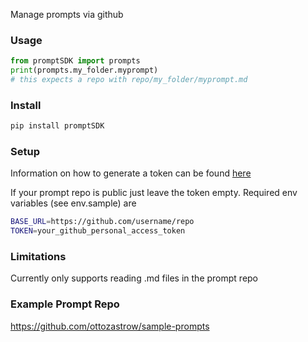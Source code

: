 Manage prompts via github

### Usage
```python
from promptSDK import prompts
print(prompts.my_folder.myprompt)
# this expects a repo with repo/my_folder/myprompt.md

```

### Install
```bash
pip install promptSDK
```

### Setup
Information on how to generate a token can be found [here](https://docs.github.com/en/authentication/keeping-your-account-and-data-secure/managing-your-personal-access-tokens)

If your prompt repo is public just leave the token empty.
Required env variables (see env.sample) are
```bash
BASE_URL=https://github.com/username/repo
TOKEN=your_github_personal_access_token
```

### Limitations
Currently only supports reading .md files in the prompt repo

### Example Prompt Repo
https://github.com/ottozastrow/sample-prompts